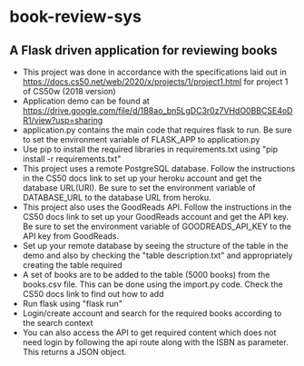 # book-review-sys

## A Flask driven application for reviewing books   

- This project was done in accordance with the specifications laid out in https://docs.cs50.net/web/2020/x/projects/1/project1.html for project 1 of CS50w (2018 version)
- Application demo can be found at https://drive.google.com/file/d/1B8ao_bn5LgDC3r0z7VHdO0BBCSE4oDR1/view?usp=sharing
- application.py contains the main code that requires flask to run. Be sure to set the environment variable of FLASK_APP to application.py
- Use pip to install the required libraries in requirements.txt using "pip install -r requirements.txt"
- This project uses a remote PostgreSQL database. Follow the instructions in the CS50 docs link to set up your heroku account and get the database URL(URI). Be sure to set the environment variable of DATABASE_URL to the database URL from heroku. 
- This project also uses the GoodReads API. Follow the instructions in the CS50 docs link to set up your GoodReads account and get the API key. Be sure to set the environment variable of GOODREADS_API_KEY to the API key from GoodReads. 
- Set up your remote database by seeing the structure of the table in the demo and also by checking the "table description.txt" and appropriately creating the table required
- A set of books are to be added to the table (5000 books) from the books.csv file. This can be done using the import.py code. Check the CS50 docs link to find out how to add
- Run flask using "flask run"
- Login/create account and search for the required books according to the search context
- You can also access the API to get required content which does not need login by following the api route along with the ISBN as parameter. This returns a JSON object.
